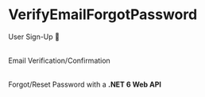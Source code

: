 # VerifyEmailForgotPassword

User Sign-Up 🚀  <br></br>

Email Verification/Confirmation <br></br>

Forgot/Reset Password with a <strong>.NET 6 Web API</strong>
